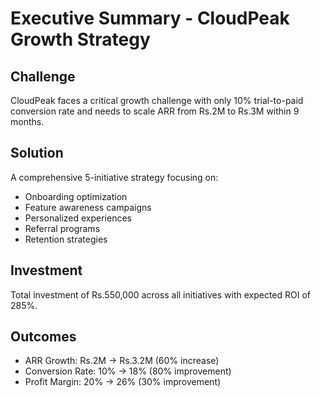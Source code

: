 # Executive Summary - CloudPeak Growth Strategy

## Challenge
CloudPeak faces a critical growth challenge with only 10% trial-to-paid conversion rate and needs to scale ARR from Rs.2M to Rs.3M within 9 months.

## Solution
A comprehensive 5-initiative strategy focusing on:
- Onboarding optimization
- Feature awareness campaigns
- Personalized experiences
- Referral programs
- Retention strategies

## Investment
Total investment of Rs.550,000 across all initiatives with expected ROI of 285%.

## Outcomes
- ARR Growth: Rs.2M → Rs.3.2M (60% increase)
- Conversion Rate: 10% → 18% (80% improvement)
- Profit Margin: 20% → 26% (30% improvement)
